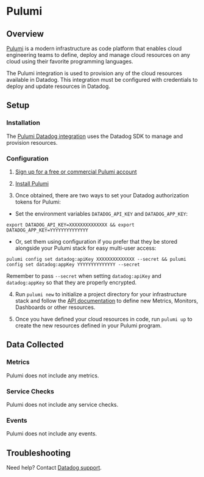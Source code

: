 # Pulumi

## Overview

[Pulumi][1] is a modern infrastructure as code platform that enables cloud engineering teams to define, deploy and manage cloud resources on any cloud using their favorite programming languages.

The Pulumi integration is used to provision any of the cloud resources available in Datadog. This integration must be configured with credentials to deploy and update resources in Datadog.

## Setup

### Installation

The [Pulumi Datadog integration][2] uses the Datadog SDK to manage and provision resources.

### Configuration

1. [Sign up for a free or commercial Pulumi account][3]

2. [Install Pulumi][4]

3. Once obtained, there are two ways to set your Datadog authorization tokens for Pulumi:


- Set the environment variables `DATADOG_API_KEY` and `DATADOG_APP_KEY`:

```
export DATADOG_API_KEY=XXXXXXXXXXXXXX && export DATADOG_APP_KEY=YYYYYYYYYYYYYY
```

- Or, set them using configuration if you prefer that they be stored alongside your Pulumi stack for easy multi-user access:

```
pulumi config set datadog:apiKey XXXXXXXXXXXXXX --secret && pulumi config set datadog:appKey YYYYYYYYYYYYYY --secret
```

Remember to pass `--secret` when setting `datadog:apiKey` and `datadog:appKey` so that they are properly encrypted.

4. Run `pulumi new` to initialize a project directory for your infrastructure stack and follow the [API documentation][5] to define new Metrics, Monitors, Dashboards or other resources.

5. Once you have defined your cloud resources in code, run `pulumi up` to create the new resources defined in your Pulumi program. 

## Data Collected

### Metrics

Pulumi does not include any metrics.

### Service Checks

Pulumi does not include any service checks.

### Events

Pulumi does not include any events.

## Troubleshooting

Need help? Contact [Datadog support][6].

[1]: https://pulumi.com
[2]: https://www.pulumi.com/docs/intro/cloud-providers/datadog/
[3]: https://www.pulumi.com/pricing/
[4]: https://www.pulumi.com/docs/get-started/
[5]: https://www.pulumi.com/docs/reference/pkg/datadog/
[6]: https://docs.datadoghq.com/help/
